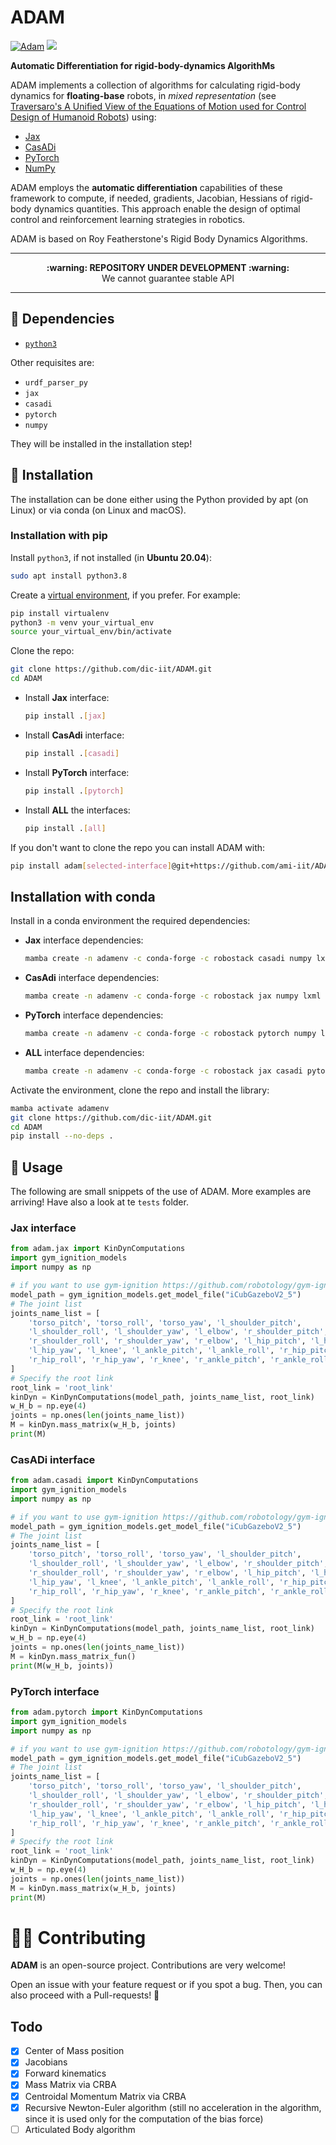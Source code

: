 # ADAM

[![Adam](https://github.com/ami-iit/ADAM/actions/workflows/tests.yml/badge.svg?branch=main)](https://github.com/ami-iit/ADAM/actions/workflows/tests.yml)
[![](https://img.shields.io/badge/license-LGPL-19c2d8.svg)](https://github.com/ami-iit/ADAM/blob/main/LICENSE)

**Automatic Differentiation for rigid-body-dynamics AlgorithMs**

ADAM implements a collection of algorithms for calculating rigid-body dynamics for **floating-base** robots, in _mixed representation_ (see [Traversaro's A Unified View of the Equations of Motion used for Control Design of Humanoid Robots](https://www.researchgate.net/publication/312200239_A_Unified_View_of_the_Equations_of_Motion_used_for_Control_Design_of_Humanoid_Robots)) using:

- [Jax](https://github.com/google/jax)
- [CasADi](https://web.casadi.org/)
- [PyTorch](https://github.com/pytorch/pytorch)
- [NumPy](https://numpy.org/)

ADAM employs the **automatic differentiation** capabilities of these framework to compute, if needed, gradients, Jacobian, Hessians of rigid-body dynamics quantities. This approach enable the design of optimal control and reinforcement learning strategies in robotics.

ADAM is based on Roy Featherstone's Rigid Body Dynamics Algorithms.

---

<p align="center">
  <b>:warning: REPOSITORY UNDER DEVELOPMENT :warning:</b>
  <br>We cannot guarantee stable API
</p>

---

## :hammer: Dependencies

- [`python3`](https://wiki.python.org/moin/BeginnersGuide)

Other requisites are:

- `urdf_parser_py`
- `jax`
- `casadi`
- `pytorch`
- `numpy`

They will be installed in the installation step!

## :floppy_disk: Installation

The installation can be done either using the Python provided by apt (on Linux) or via conda (on Linux and macOS).

### Installation with pip

Install `python3`, if not installed (in **Ubuntu 20.04**):

```bash
sudo apt install python3.8
```

Create a [virtual environment](https://docs.python.org/3/library/venv.html#venv-def), if you prefer. For example:

```bash
pip install virtualenv
python3 -m venv your_virtual_env
source your_virtual_env/bin/activate
```

Clone the repo:

```bash
git clone https://github.com/dic-iit/ADAM.git
cd ADAM
```

- Install **Jax** interface:

  ```bash
  pip install .[jax]
  ```

- Install **CasAdi** interface:

  ```bash
  pip install .[casadi]
  ```

- Install **PyTorch** interface:

  ```bash
  pip install .[pytorch]
  ```

- Install **ALL** the interfaces:

  ```bash
  pip install .[all]
  ```

If you don't want to clone the repo you can install ADAM with:

```bash
pip install adam[selected-interface]@git+https://github.com/ami-iit/ADAM
```

## Installation with conda

Install in a conda environment the required dependencies:

- **Jax** interface dependencies:

  ```bash
  mamba create -n adamenv -c conda-forge -c robostack casadi numpy lxml prettytable matplotlib ros-noetic-urdfdom-py
  ```

- **CasAdi** interface dependencies:

  ```bash
  mamba create -n adamenv -c conda-forge -c robostack jax numpy lxml prettytable matplotlib ros-noetic-urdfdom-py
  ```

- **PyTorch** interface dependencies:

  ```bash
  mamba create -n adamenv -c conda-forge -c robostack pytorch numpy lxml prettytable matplotlib ros-noetic-urdfdom-py
  ```

- **ALL** interface dependencies:

  ```bash
  mamba create -n adamenv -c conda-forge -c robostack jax casadi pytorch numpy lxml prettytable matplotlib ros-noetic-urdfdom-py
  ```

Activate the environment, clone the repo and install the library:

```bash
mamba activate adamenv
git clone https://github.com/dic-iit/ADAM.git
cd ADAM
pip install --no-deps .
```

## :rocket: Usage

The following are small snippets of the use of ADAM. More examples are arriving!
Have also a look at te `tests` folder.

### Jax interface

```python
from adam.jax import KinDynComputations
import gym_ignition_models
import numpy as np

# if you want to use gym-ignition https://github.com/robotology/gym-ignition to retrieve the urdf
model_path = gym_ignition_models.get_model_file("iCubGazeboV2_5")
# The joint list
joints_name_list = [
    'torso_pitch', 'torso_roll', 'torso_yaw', 'l_shoulder_pitch',
    'l_shoulder_roll', 'l_shoulder_yaw', 'l_elbow', 'r_shoulder_pitch',
    'r_shoulder_roll', 'r_shoulder_yaw', 'r_elbow', 'l_hip_pitch', 'l_hip_roll',
    'l_hip_yaw', 'l_knee', 'l_ankle_pitch', 'l_ankle_roll', 'r_hip_pitch',
    'r_hip_roll', 'r_hip_yaw', 'r_knee', 'r_ankle_pitch', 'r_ankle_roll'
]
# Specify the root link
root_link = 'root_link'
kinDyn = KinDynComputations(model_path, joints_name_list, root_link)
w_H_b = np.eye(4)
joints = np.ones(len(joints_name_list))
M = kinDyn.mass_matrix(w_H_b, joints)
print(M)
```

### CasADi interface

```python
from adam.casadi import KinDynComputations
import gym_ignition_models
import numpy as np

# if you want to use gym-ignition https://github.com/robotology/gym-ignition to retrieve the urdf
model_path = gym_ignition_models.get_model_file("iCubGazeboV2_5")
# The joint list
joints_name_list = [
    'torso_pitch', 'torso_roll', 'torso_yaw', 'l_shoulder_pitch',
    'l_shoulder_roll', 'l_shoulder_yaw', 'l_elbow', 'r_shoulder_pitch',
    'r_shoulder_roll', 'r_shoulder_yaw', 'r_elbow', 'l_hip_pitch', 'l_hip_roll',
    'l_hip_yaw', 'l_knee', 'l_ankle_pitch', 'l_ankle_roll', 'r_hip_pitch',
    'r_hip_roll', 'r_hip_yaw', 'r_knee', 'r_ankle_pitch', 'r_ankle_roll'
]
# Specify the root link
root_link = 'root_link'
kinDyn = KinDynComputations(model_path, joints_name_list, root_link)
w_H_b = np.eye(4)
joints = np.ones(len(joints_name_list))
M = kinDyn.mass_matrix_fun()
print(M(w_H_b, joints))
```

### PyTorch interface

```python
from adam.pytorch import KinDynComputations
import gym_ignition_models
import numpy as np

# if you want to use gym-ignition https://github.com/robotology/gym-ignition to retrieve the urdf
model_path = gym_ignition_models.get_model_file("iCubGazeboV2_5")
# The joint list
joints_name_list = [
    'torso_pitch', 'torso_roll', 'torso_yaw', 'l_shoulder_pitch',
    'l_shoulder_roll', 'l_shoulder_yaw', 'l_elbow', 'r_shoulder_pitch',
    'r_shoulder_roll', 'r_shoulder_yaw', 'r_elbow', 'l_hip_pitch', 'l_hip_roll',
    'l_hip_yaw', 'l_knee', 'l_ankle_pitch', 'l_ankle_roll', 'r_hip_pitch',
    'r_hip_roll', 'r_hip_yaw', 'r_knee', 'r_ankle_pitch', 'r_ankle_roll'
]
# Specify the root link
root_link = 'root_link'
kinDyn = KinDynComputations(model_path, joints_name_list, root_link)
w_H_b = np.eye(4)
joints = np.ones(len(joints_name_list))
M = kinDyn.mass_matrix(w_H_b, joints)
print(M)
```

# :superhero_man: Contributing

**ADAM** is an open-source project. Contributions are very welcome!

Open an issue with your feature request or if you spot a bug. Then, you can also proceed with a Pull-requests! :rocket:

## Todo

- [x] Center of Mass position
- [x] Jacobians
- [x] Forward kinematics
- [x] Mass Matrix via CRBA
- [x] Centroidal Momentum Matrix via CRBA
- [x] Recursive Newton-Euler algorithm (still no acceleration in the algorithm, since it is used only for the computation of the bias force)
- [ ] Articulated Body algorithm
